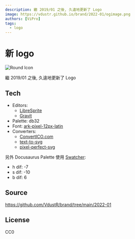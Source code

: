 ```yaml
---
description: 繼 2019/01 之後, 久違地更新了 Logo
image: https://vdustr.github.io/brand/2022-01/ogimage.png
authors: [ViPro]
tags:
  - logo
---
```


# 新 logo

![Round Icon](https://vdustr.github.io/brand/2022-01/round.png)

繼 2019/01 之後, 久違地更新了 Logo

<!--truncate-->

## Tech

- Editors:
  - [LibreSprite](https://github.com/LibreSprite/LibreSprite)
  - [Gravit](https://designer.gravit.io)
- Palette: db32
- Font: [ark-pixel-12px-latin](https://github.com/TakWolf/ark-pixel-font)
- Converters:
  - [ConvertICO.com](https://convertico.com)
  - [text-to-svg](https://github.com/shrhdk/text-to-svg)
  - [pixel-perfect-svg](https://github.com/kagof/pixel-perfect-svg)

另外 Docusaurus Palette 使用 [Swatcher](https://swatcherapp.com):

- h dif: -7
- s dif: -10
- b dif: 6

## Source

<https://github.com/VdustR/brand/tree/main/2022-01>

## License

CC0
